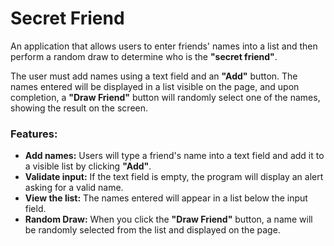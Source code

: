<h1>Secret Friend</h1>

An application that allows users to enter friends' names into a list and then perform a random draw to determine who is the **"secret friend"**.

The user must add names using a text field and an **"Add"** button. The names entered will be displayed in a list visible on the page, and upon completion, a **"Draw Friend"** button will randomly select one of the names, showing the result on the screen.

### Features:

- **Add names:** Users will type a friend's name into a text field and add it to a visible list by clicking **"Add"**.
- **Validate input:** If the text field is empty, the program will display an alert asking for a valid name.
- **View the list:** The names entered will appear in a list below the input field.
- **Random Draw:** When you click the **"Draw Friend"** button, a name will be randomly selected from the list and displayed on the page.
